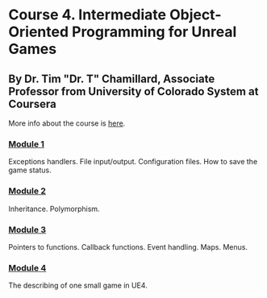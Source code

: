 # Course 4. Intermediate Object-Oriented Programming for Unreal Games
## By Dr. Tim "Dr. T" Chamillard, Associate Professor from  University of Colorado System at Coursera

More info about the course is [here](https://www.coursera.org/learn/intermediate-object-oriented-programming--unreal-games/home/info).

### [Module 1](/Course_4_OOP_for_Unreal/Module_1/Module_1.md)
Exceptions handlers. File input/output. Configuration files. How to save the game status.

### [Module 2](/Course_4_OOP_for_Unreal/Module_2/OOP.md)
Inheritance. Polymorphism. 

### [Module 3](/Course_4_OOP_for_Unreal/Module_3/Module_3.md)
Pointers to functions. Callback functions. Event handling. Maps. Menus.

### [Module 4](/Course_4_OOP_for_Unreal/Module_4/Module_4.md)
The describing of one small game in UE4.
